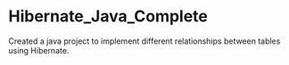 # Hibernate_Java_Complete
Created a java project to implement different relationships between tables using Hibernate.
